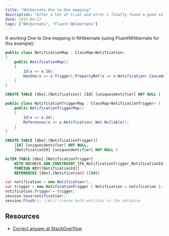 ```yaml
---
title: "NHibernate One to One mapping"
description: "After a lot of trial and error i finally found a good solution to my one-to-one mapping situation"
date: 2015-04-27
tags: ["NHibernate", "Fluent NHibernate"]
---
```


A working One to One mapping in NHibernate (using FluentNHibernate for this example):

```cs
public class NotificationMap : ClassMap<Notification>
{ 
    public NotificationMap() 
    { 
        Id(x => x.Id); 
        HasOne(x => x.Trigger).PropertyRef(x => x.Notification).Cascade.All();
    } 
}
```
```sql
CREATE TABLE [dbo].[Notification]( [Id] [uniqueidentifier] NOT NULL ) 
```
```cs
public class NotificationTriggerMap : ClassMap<NotificationTrigger> {
    public NotificationTriggerMap() 
    { 
        Id(x => x.Id); 
        References(x => x.Notification).Not.Nullable(); 
    } 
}
```
```sql
CREATE TABLE [dbo].[NotificationTrigger]( 
    [Id] [uniqueidentifier] NOT NULL, 
    [NotificationId] [uniqueidentifier] NOT NULL ) 

ALTER TABLE [dbo].[NotificationTrigger] 
    WITH NOCHECK ADD CONSTRAINT [FK_NotificationTrigger_NotificationId_Notification_Id] 
    FOREIGN KEY([NotificationId]) 
    REFERENCES [dbo].[Notification] ([Id])
```
```cs
var notification = new Notification();
var trigger = new NotificationTrigger { Notification = notification };
notification.Trigger = trigger;
session.Save(notification);
session.Flush(); //Will create both entities in the database
```

## Resources
- [Correct answer at StackOverflow](http://stackoverflow.com/questions/643656/fluent-nhibernate-hasone-withforeignkey-not-working#answer-2386399)